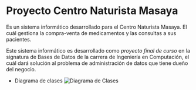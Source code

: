 # Proyecto Centro Naturista Masaya

Es un sistema informático desarrollado para el Centro Naturista Masaya. El cuál gestiona la compra-venta de medicamentos y las consultas a sus pacientes.

Este sistema informático es desarrollado como *proyecto final de curso* en la signatura de Bases de Datos de la carrera de Ingeniería en Computación, el cuál dará solución al problema de administración de datos que tiene dueño del negocio.


- Diagrama de clases
![Diagrama de Clases](https://user-images.githubusercontent.com/73072106/154870643-d3b05526-c98f-44d5-ac13-6cb3d73dd01b.svg)
